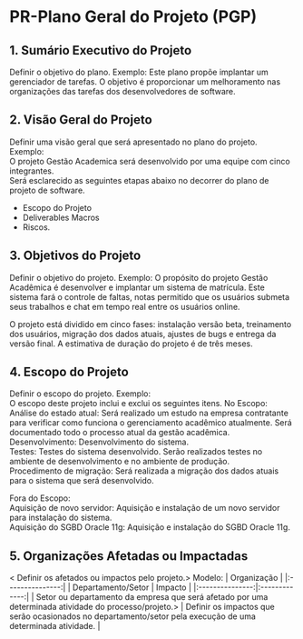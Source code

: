 # PR-Plano Geral do Projeto (PGP)

## 1. Sumário Executivo do Projeto

Definir o objetivo do plano. 
Exemplo:
Este plano propõe implantar um gerenciador de tarefas. 
O objetivo é proporcionar um melhoramento nas organizações das tarefas dos desenvolvedores de software. 

## 2. Visão Geral do Projeto

Definir uma visão geral que será apresentado no plano do projeto.  
Exemplo:  
O projeto Gestão Academica será desenvolvido por uma equipe com cinco integrantes.  
Será esclarecido as seguintes etapas abaixo no decorrer do plano de projeto de software.  
- Escopo do Projeto 
- Deliverables Macros
- Riscos.

## 3. Objetivos do Projeto

Definir o objetivo do projeto.
Exemplo:
O propósito do projeto Gestão Acadêmica é desenvolver e implantar um sistema de matrícula. 
Este sistema fará o controle de faltas, notas permitido que os usuários submeta seus trabalhos 
e chat em tempo real entre os usuários online. 

O projeto está dividido em cinco fases: instalação versão beta, treinamento dos usuários, 
migração dos dados atuais, ajustes de bugs e entrega da versão final. 
A estimativa de duração do projeto é de três meses.

## 4. Escopo do Projeto

Definir o escopo do projeto.
Exemplo:  
O escopo deste projeto inclui e exclui os seguintes itens.
No Escopo:  
Análise do estado atual: Será realizado um estudo na empresa contratante para verificar como funciona o 
gerenciamento acadêmico atualmente. Será documentado todo o processo atual da gestão acadêmica.   
Desenvolvimento: Desenvolvimento do sistema.   
Testes: Testes do sistema desenvolvido. Serão realizados testes no ambiente de desenvolvimento e no 
ambiente de produção.   
Procedimento de migração: Será realizada a migração dos dados atuais para o sistema que será desenvolvido.

Fora do Escopo:  
Aquisição de novo servidor: Aquisição e instalação de um novo servidor para instalação do sistema.   
Aquisição do SGBD Oracle 11g: Aquisição e instalação do SGBD Oracle 11g. 

## 5. Organizações Afetadas ou Impactadas

< Definir os afetados ou impactos pelo projeto.>
Modelo: 
|  Organização  |
|:---------------:|
|  Departamento/Setor  | Impacto |
|:---------------:|:-------------:|
|  Setor ou departamento da empresa que será afetado por uma determinada atividade do processo/projeto.> | Definir os impactos que serão ocasionados no departamento/setor pela execução de uma determinada atividade. |



